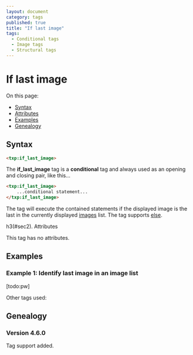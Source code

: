 ```yaml
---
layout: document
category: tags
published: true
title: "If last image"
tags:
  - Conditional tags
  - Image tags
  - Structural tags
---
```


# If last image

On this page:

* [Syntax](#user-content-syntax)
* [Attributes](#user-content-attributes)
* [Examples](#user-content-examples)
* [Genealogy](#user-content-genealogy)

## Syntax

```html
<txp:if_last_image>
```

The **if_last_image** tag is a __conditional__ tag and always used as an opening and closing pair, like this...

```html
<txp:if_last_image>
    ...conditional statement...
</txp:if_last_image>
```

The tag will execute the contained statements if the displayed image is the last in the currently displayed [images](images) list. The tag supports [else](else).

h3(#sec2). Attributes

This tag has no attributes.

## Examples

### Example 1: Identify last image in an image list

[todo:pw]

Other tags used:

## Genealogy

### Version 4.6.0

Tag support added.
